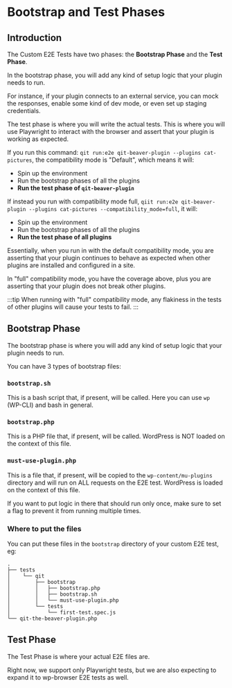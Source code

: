 # Bootstrap and Test Phases

## Introduction

The Custom E2E Tests have two phases: the **Bootstrap Phase** and the **Test Phase**.

In the bootstrap phase, you will add any kind of setup logic that your plugin needs to run.

For instance, if your plugin connects to an external service, you can mock the responses, enable some kind of dev mode, or even set up staging credentials.

The test phase is where you will write the actual tests. This is where you will use Playwright to interact with the browser and assert that your plugin is working as expected.

If you run this command: `qit run:e2e qit-beaver-plugin --plugins cat-pictures`, the compatibility mode is "Default", which means it will:

- Spin up the environment
- Run the bootstrap phases of all the plugins
- **Run the test phase of `qit-beaver-plugin`**

If instead you run with compatibility mode full, `qiit run:e2e qit-beaver-plugin --plugins cat-pictures --compatibility_mode=full`, it will:

- Spin up the environment
- Run the bootstrap phases of all the plugins
- **Run the test phase of all plugins**

Essentially, when you run in with the default compatibility mode, you are asserting that your plugin continues to behave as expected
when other plugins are installed and configured in a site.

In "full" compatibility mode, you have the coverage above, plus you are asserting that your plugin does not break other plugins.

:::tip
When running with "full" compatibility mode, any flakiness in the tests of other plugins will cause your tests to fail.
:::

## Bootstrap Phase

The bootstrap phase is where you will add any kind of setup logic that your plugin needs to run.

You can have 3 types of bootstrap files:

### `bootstrap.sh`

This is a bash script that, if present, will be called. Here you can use `wp` (WP-CLI) and bash in general.

### `bootstrap.php`

This is a PHP file that, if present, will be called. WordPress is NOT loaded on the context of this file.

### `must-use-plugin.php`

This is a file that, if present, will be copied to the `wp-content/mu-plugins` directory and will run on ALL requests on the E2E test. WordPress is loaded on the context of this file.

If you want to put logic in there that should run only once, make sure to set a flag to prevent it from running multiple times.

### Where to put the files

You can put these files in the `bootstrap` directory of your custom E2E test, eg:

```
.
├── tests
│    └── qit
│        ├── bootstrap
│        │   ├── bootstrap.php
│        │   ├── bootstrap.sh
│        │   └── must-use-plugin.php
│        └── tests
│            └── first-test.spec.js
└── qit-the-beaver-plugin.php
```

## Test Phase

The Test Phase is where your actual E2E files are.

Right now, we support only Playwright tests, but we are also expecting to expand it to wp-browser E2E tests as well.
